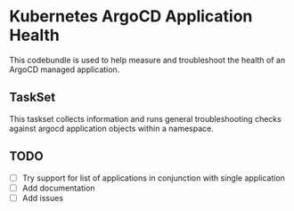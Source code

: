 # Kubernetes ArgoCD Application Health
This codebundle is used to help measure and troubleshoot the health of an ArgoCD managed application. 

## TaskSet
This taskset collects information and runs general troubleshooting checks against argocd application objects within a namespace.

## TODO
- [ ] Try support for list of applications in conjunction with single application
- [ ] Add documentation
- [ ] Add issues
